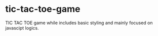 # tic-tac-toe-game
TIC TAC TOE game while includes basic styling and mainly focused on javascipt logics.
